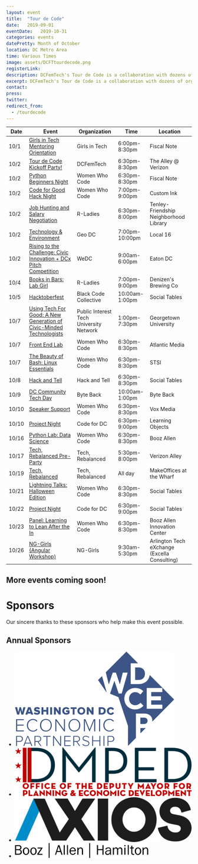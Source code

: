 ```yaml
---
layout: event
title:  "Tour de Code"
date:   2019-09-01
eventDate:   2019-10-31
categories: events
datePretty: Month of October
location: DC Metro Area
time: Various Times
image: assets/DCFTtourdecode.png
registerLink:
description: DCFemTech's Tour de Code is a collaboration with dozens of organizations (Women Who Code DC, DC ACM, AIGA DC and more) to help you advance your technical skills. Get ready for an October filled with workshops and events to help beginners learn how to code and design!
excerpt: DCFemTech's Tour de Code is a collaboration with dozens of organizations (Women Who Code DC, DC ACM, AIGA DC and more) to help you advance your technical skills. Get ready for an October filled with workshops and events to help beginners learn how to code and design!
contact:
press:
twitter:
redirect_from:
  - /tourdecode
---
```

| Date  | Event                  | Organization                         | Time                  | Location                |
|-------|------------------------|--------------------------------------|-----------------------|-------------------------|
| 10/1  | [Girls in Tech Mentoring Orientation](https://womenintechnology.wufoo.com/forms/zlrjtzv09hyitt/) | Girls in Tech                            | 6:00pm-8:30pm |  Fiscal Note                    |
| 10/2  | [Tour de Code Kickoff Party!](https://www.eventbrite.com/e/dcfemtech-tour-de-code-kickoff-tickets-72648677149) | DCFemTech                            | 6:30pm-8:30pm |  The Alley @ Verizon                    |
| 10/2  | [Python Beginners Night](https://www.meetup.com/Women-Who-Code-DC/events/264989626/) | Women Who Code                            | 6:30pm-8:30pm |  Fiscal Note                    |
| 10/2  | [Code for Good Hack Night](https://www.meetup.com/Women-Who-Code-DC/events/265046615/) | Women Who Code                            | 7:00pm-9:00pm |  Custom Ink                    |
| 10/2  | [Job Hunting and Salary Negotiation](https://www.meetup.com/rladies-dc/events/265104303/) | R-Ladies                            | 6:30pm-8:00pm |  Tenley-Friendship Neighborhood Library                    |
| 10/2  | [Technology & Environment](https://www.meetup.com/Geo-DC/events/264624231/) | Geo DC                            | 7:00pm-10:00pm |  Local 16                    |
| 10/2  | [Rising to the Challenge: Civic Innovation + DCx Pitch Competition](https://wedchouse.com/futures-forum/) | WeDC                            | 9:00am-6:00pm |  Eaton DC                    |
| 10/4  | [Books in Bars: Lab Girl](https://www.meetup.com/rladies-dc/events/263693034/) | R-Ladies                            | 7:00pm-9:00pm |  Denizen's Brewing Co                    |
| 10/5  | [Hacktoberfest](https://www.eventbrite.com/e/hacktoberfest-day-dc-2019-tickets-72170292287) | Black Code Collective                            | 10:00am-1:00pm |  Social Tables                    |
| 10/7  | [Using Tech For Good: A New Generation of Civic-Minded Technologists](https://www.eventbrite.com/e/using-tech-for-good-a-new-generation-of-civic-minded-technologists-registration-72406581033) | Public Interest Tech University Network | 1:00pm-7:30pm |  Georgetown University                    |
| 10/7  | [Front End Lab](https://www.meetup.com/Women-Who-Code-DC/events/264924055) | Women Who Code                            | 6:30pm-8:30pm |  Atlantic Media                    |
| 10/7  | [The Beauty of Bash: Linux Essentials](https://www.meetup.com/Women-Who-Code-DC/events/264933732/) | Women Who Code                            | 6:30pm-8:30pm |  STSI                    |
| 10/8  | [Hack and Tell](https://www.meetup.com/DC-Hack-and-Tell/events/264249560/) | Hack and Tell                            | 6:30pm-8:30pm |  Social Tables                    |
| 10/9  | [DC Community Tech Day](https://byteback.org/dc-community-tech-day-volunteer-presenter/) | Byte Back                            | 10:00am-1:00pm |  Byte Back                    |
| 10/10  | [Speaker Support](https://www.meetup.com/Women-Who-Code-DC/events/vpfshryznbnb/) | Women Who Code                            | 6:30pm-8:30pm |  Vox Media                    |
| 10/10  | [Project Night](https://www.meetup.com/Code-for-DC/events/263946401/) | Code for DC                            | 6:30pm-9:00pm |  Learning Objects                    |
| 10/16  | [Python Lab: Data Science](https://www.meetup.com/Women-Who-Code-DC/events/265183299/) | Women Who Code                            | 6:30pm-8:30pm |  Booz Allen                    |
| 10/17  | [Tech, Rebalanced Pre-Party](https://www.eventbrite.com/e/celebrating-underrepresented-in-technology-tickets-73145926435) | Tech, Rebalanced                            | 5:30pm-8:00pm |  Verizon Alley                    |
| 10/19  | [Tech, Rebalanced](https://techrebalanced.com) | Tech, Rebalanced                            | All day |  MakeOffices at the Wharf                    |
| 10/21  | [Lightning Talks: Halloween Edition](https://www.meetup.com/Women-Who-Code-DC/events/265090227/) | Women Who Code                            | 6:30pm-8:30pm |  Social Tables                    |
| 10/22  | [Project Night](https://www.meetup.com/Code-for-DC/events/262833552/) | Code for DC                            | 6:30pm-9:00pm |  Social Tables                    |
| 10/23  | [Panel: Learning to Lean After the In](https://www.meetup.com/Women-Who-Code-DC/events/265287318/) | Women Who Code                            | 6:30pm-8:30pm |  Booz Allen Innovation Center                    |
| 10/26  | [NG-Girls (Angular Workshop)](http://ng-girls.org/ng-girls-dc-2019/) | NG-Girls                            | 9:30am-5:30pm |  Arlington Tech eXchange (Excella Consulting)                    |

<h2>More events coming soon!</h2>

<h1><span class="main-headline">Sponsors</span></h1>
<p class="main-intro l-center">Our sincere thanks to these sponsors who help make this event possible.</p>
<div class="m-sponsors">
  <h2 class="u-center"><span class="main-headline">Annual Sponsors</span></h2>
  <ul class="m-sponsors--gold">
      <li><a href="https://wdcep.com/"><img src="assets/sponsors/WDCEP.svg" alt="WDCEP"></a></li>
      <li><a href="https://dmped.dc.gov/"><img src="assets/sponsors/DMPED.svg" alt="DMPED"></a></li>
      <li><a href="https://www.axios.com/about#jobs"><img src="assets/sponsors/axios.png" alt="Axios"></a></li>
      <li><a href="https://www.boozallen.com/"><img src="/assets/sponsors/booz-allen.svg" alt="Booz Allen"></a></li>
  </ul>
</div>
